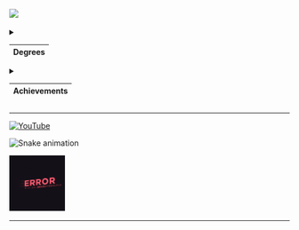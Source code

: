 <p>
  <img src="https://capsule-render.vercel.app/api?text=Hey Everyone!🤖&animation=fadeIn&type=waving&color=gradient&height=100"/>
</p>

<details>
<summary style="
			-ms-user-select: none; 
			-moz-user-select: none; 
			-webkit-user-select: none; 
			user-select: none;">

|Degrees|
|-------|

</summary>

1. A second-year student of the CATEC College.<br/>Specialty robotics and embedded systems technician.
2. Student IT-STEP academy.
3. Graduate of the Kokshetau music school.

</details>

<details>
<summary style="
			-ms-user-select: none; 
			-moz-user-select: none; 
			-webkit-user-select: none; 
			user-select: none;">

|Achievements|
|-------|

</summary>

* Prize-winner of the All-Russian marathon festival "DETalka".
* Time record for assembling a Rubik's cube: <span style="color:blue">16.2 с.
* Graduated from the music school with honors.
* 400+ youtube subscribers :).
* Winner of the WorldSkills Regional Championship.
* ~~Winner of the WorldSkills National championship.~~
* ~~Winner of the WorldSkills World championship.~~

</details>

***

[![YouTube](https://img.shields.io/badge/-YouTube-white?style=for-the-badge&logo=YouTube&logoColor=black)](https://www.youtube.com/@doshan)

![Snake animation](https://github.com/thepiyushmalhotra/thepiyushmalhotra/blob/output/github-contribution-grid-snake.svg)

<img
  src="error.gif"
  alt="error"
  title="error"
  style="display: inline; margin: 0 auto; width: 100px" />

***

